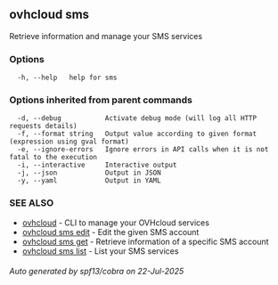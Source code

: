 ## ovhcloud sms

Retrieve information and manage your SMS services

### Options

```
  -h, --help   help for sms
```

### Options inherited from parent commands

```
  -d, --debug           Activate debug mode (will log all HTTP requests details)
  -f, --format string   Output value according to given format (expression using gval format)
  -e, --ignore-errors   Ignore errors in API calls when it is not fatal to the execution
  -i, --interactive     Interactive output
  -j, --json            Output in JSON
  -y, --yaml            Output in YAML
```

### SEE ALSO

* [ovhcloud](ovhcloud.md)	 - CLI to manage your OVHcloud services
* [ovhcloud sms edit](ovhcloud_sms_edit.md)	 - Edit the given SMS account
* [ovhcloud sms get](ovhcloud_sms_get.md)	 - Retrieve information of a specific SMS account
* [ovhcloud sms list](ovhcloud_sms_list.md)	 - List your SMS services

###### Auto generated by spf13/cobra on 22-Jul-2025
